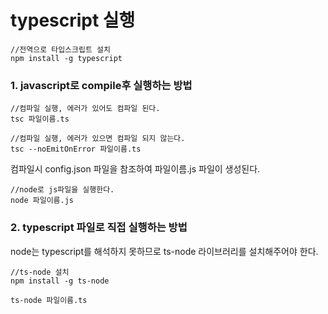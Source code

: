 # typescript 실행

```
//전역으로 타입스크립트 설치
npm install -g typescript
```

### 1. javascript로 compile후 실행하는 방법

```
//컴파일 실행, 에러가 있어도 컴파일 된다.
tsc 파일이름.ts

//컴파일 실행, 에러가 있으면 컴파일 되지 않는다.
tsc --noEmitOnError 파일이름.ts
```

컴파일시 config.json 파일을 참조하여 파일이름.js 파일이 생성된다.

```
//node로 js파일을 실행한다.
node 파일이름.js
```

### 2. typescript 파일로 직접 실행하는 방법

node는 typescript를 해석하지 못하므로 ts-node 라이브러리를 설치해주어야 한다.

```
//ts-node 설치
npm install -g ts-node
```

```
ts-node 파일이름.ts
```
